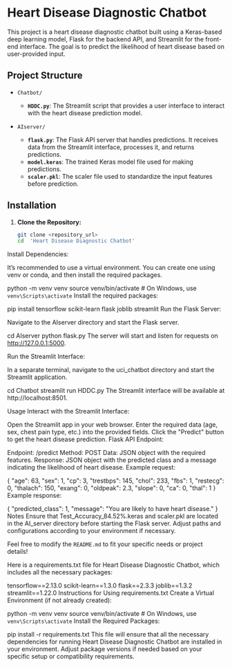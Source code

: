 # Heart Disease Diagnostic Chatbot

This project is a heart disease diagnostic chatbot built using a Keras-based deep learning model, Flask for the backend API, and Streamlit for the front-end interface. The goal is to predict the likelihood of heart disease based on user-provided input.

## Project Structure

- `Chatbot/`
  - **`HDDC.py`**: The Streamlit script that provides a user interface to interact with the heart disease prediction model.

- `AIserver/`
  - **`flask.py`**: The Flask API server that handles predictions. It receives data from the Streamlit interface, processes it, and returns predictions.
  - **`model.keras`**: The trained Keras model file used for making predictions.
  - **`scaler.pkl`**: The scaler file used to standardize the input features before prediction.

## Installation

1. **Clone the Repository:**

   ```bash
   git clone <repository_url>
   cd  'Heart Disease Diagnostic Chatbot'

Install Dependencies:

It’s recommended to use a virtual environment. You can create one using venv or conda, and then install the required packages.

python -m venv venv
source venv/bin/activate  # On Windows, use `venv\Scripts\activate`
Install the required packages:


pip install tensorflow scikit-learn flask joblib streamlit
Run the Flask Server:

Navigate to the AIserver directory and start the Flask server.


cd AIserver
python flask.py
The server will start and listen for requests on http://127.0.0.1:5000.

Run the Streamlit Interface:

In a separate terminal, navigate to the uci_chatbot directory and start the Streamlit application.


cd Chatbot
streamlit run HDDC.py
The Streamlit interface will be available at http://localhost:8501.

Usage
Interact with the Streamlit Interface:

Open the Streamlit app in your web browser.
Enter the required data (age, sex, chest pain type, etc.) into the provided fields.
Click the "Predict" button to get the heart disease prediction.
Flask API Endpoint:

Endpoint: /predict
Method: POST
Data: JSON object with the required features.
Response: JSON object with the predicted class and a message indicating the likelihood of heart disease.
Example request:


{
  "age": 63,
  "sex": 1,
  "cp": 3,
  "trestbps": 145,
  "chol": 233,
  "fbs": 1,
  "restecg": 0,
  "thalach": 150,
  "exang": 0,
  "oldpeak": 2.3,
  "slope": 0,
  "ca": 0,
  "thal": 1
}
Example response:


{
  "predicted_class": 1,
  "message": "You are likely to have heart disease."
}
Notes
Ensure that Test_Accuracy_84.52%.keras and scaler.pkl are located in the AI_server directory before starting the Flask server.
Adjust paths and configurations according to your environment if necessary.




Feel free to modify the `README.md` to fit your specific needs or project details!






Here is a requirements.txt file for Heart Disease Diagnostic Chatbot, which includes all the necessary packages:

tensorflow==2.13.0
scikit-learn==1.3.0
flask==2.3.3
joblib==1.3.2
streamlit==1.22.0
Instructions for Using requirements.txt
Create a Virtual Environment (if not already created):


python -m venv venv
source venv/bin/activate  # On Windows, use `venv\Scripts\activate`
Install the Required Packages:


pip install -r requirements.txt
This file will ensure that all the necessary dependencies for running Heart Disease Diagnostic Chatbot are installed in your environment. Adjust package versions if needed based on your specific setup or compatibility requirements.

